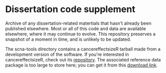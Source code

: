 # Dissertation code supplement
Archive of any dissertation-related matertials that hasn't already been published elsewhere. Most or all of this code and data are available elsewhere, where it may continue to evolve. This repository preserves a snapshot of a moment in time, and is unlikely to be updated.

The scna-tools directory contains a cancereffectsizeR tarball made from a development version of the software. If you're interested in cancereffectsizeR, check out its [repository](https://github.com/Townsend-Lab-Yale/cancereffectsizeR/). The associated reference data package is too large to store here; you can get it from this [download link](https://github.com/Townsend-Lab-Yale/ces.refset.hg38/archive/refs/tags/scna-preview.tar.gz). 
